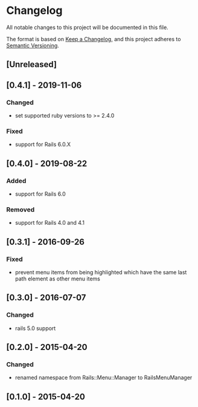 # Changelog
All notable changes to this project will be documented in this file.

The format is based on [Keep a Changelog](https://keepachangelog.com/en/1.0.0/),
and this project adheres to [Semantic Versioning](https://semver.org/spec/v2.0.0.html).

## [Unreleased]

## [0.4.1] - 2019-11-06
### Changed
- set supported ruby versions to >= 2.4.0
### Fixed
- support for Rails 6.0.X

## [0.4.0] - 2019-08-22
### Added
- support for Rails 6.0
### Removed
- support for Rails 4.0 and 4.1

## [0.3.1] - 2016-09-26
### Fixed
- prevent menu items from being highlighted which have the same last path element as other menu items

## [0.3.0] - 2016-07-07
### Changed
- rails 5.0 support

## [0.2.0] - 2015-04-20
### Changed
- renamed namespace from Rails::Menu::Manager to RailsMenuManager

## [0.1.0] - 2015-04-20
